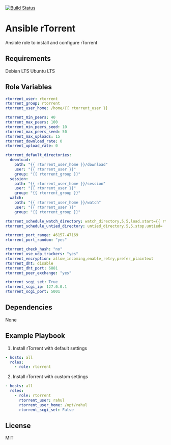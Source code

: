 [![Build Status](https://travis-ci.org/rahul0705/ansible-rtorrent.svg?branch=master)](https://travis-ci.org/rahul0705/ansible-rtorrent)

Ansible rTorrent
=========

Ansible role to install and configure rTorrent

Requirements
------------

Debian LTS
Ubuntu LTS

Role Variables
--------------

```yaml
rtorrent_user: rtorrent
rtorrent_group: rtorrent
rtorrent_user_home: /home/{{ rtorrent_user }}

rtorrent_min_peers: 40
rtorrent_max_peers: 100
rtorrent_min_peers_seed: 10
rtorrent_max_peers_seed: 50
rtorrent_max_uploads: 15
rtorrent_download_rate: 0
rtorrent_upload_rate: 0

rtorrent_default_directories:
  download:
    path: "{{ rtorrent_user_home }}/download"
    user: "{{ rtorrent_user }}"
    group: "{{ rtorrent_group }}"
  session:
    path: "{{ rtorrent_user_home }}/session"
    user: "{{ rtorrent_user }}"
    group: "{{ rtorrent_group }}"
  watch:
    path: "{{ rtorrent_user_home }}/watch"
    user: "{{ rtorrent_user }}"
    group: "{{ rtorrent_group }}"

rtorrent_schedule_watch_directory: watch_directory,5,5,load.start={{ rtorrent_directory_watch }}/*.torrent
rtorrent_schedule_untied_directory: untied_directory,5,5,stop.untied=

rtorrent_port_range: 46157-47169
rtorrent_port_random: "yes"

rtorrent_check_hash: "no"
rtorrent_use_udp_trackers: "yes"
rtorrent_encryption: allow_incoming,enable_retry,prefer_plaintext
rtorrent_dht: disable
rtorrent_dht_port: 6881
rtorrent_peer_exchange: "yes"

rtorrent_scgi_set: True
rtorrent_scgi_ip: 127.0.0.1
rtorrent_scgi_port: 5001
```

Dependencies
------------

None

Example Playbook
----------------

1) Install rTorrent with default settings

```yaml
- hosts: all
  roles:
    - role: rtorrent
```

2) Install rTorrent with custom settings

```yaml
- hosts: all
  roles:
    - role: rtorrent
      rtorrent_user: rahul
      rtorrent_user_home: /opt/rahul
      rtorrent_scgi_set: False
```

License
-------

MIT

